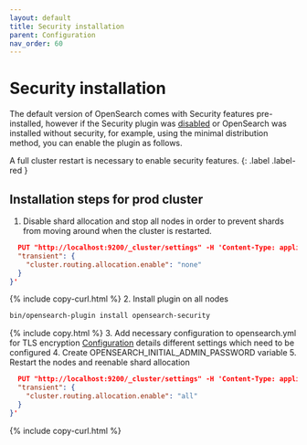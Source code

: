 ```yaml
---
layout: default
title: Security installation
parent: Configuration
nav_order: 60
---
```


# Security installation

The default version of OpenSearch comes with Security features pre-installed, however if the Security plugin was [disabled]({{site.url}}{{site.baseurl}}/security/configuration/disable/) or OpenSearch was installed without security, for example, using the minimal distribution method, you can enable the plugin as follows. 

A full cluster restart is necessary to enable security features.
{: .label .label-red }

## Installation steps for prod cluster

1. Disable shard allocation and stop all nodes in order to prevent shards from moving around when the cluster is restarted.
```json
  PUT "http://localhost:9200/_cluster/settings" -H 'Content-Type: application/json' -d '{
  "transient": {
    "cluster.routing.allocation.enable": "none"
  }
}'
```
{% include copy-curl.html %}
2. Install plugin on all nodes
```bash
bin/opensearch-plugin install opensearch-security
```
{% include copy.html %}
3. Add necessary configuration to opensearch.yml for TLS encryption
[Configuration]({{site.url}}{{site.baseurl}}/install-and-configure/configuring-opensearch/security-settings/) details different settings which need to be configured
4. Create OPENSEARCH_INITIAL_ADMIN_PASSWORD variable
5. Restart the nodes and reenable shard allocation
```json
  PUT "http://localhost:9200/_cluster/settings" -H 'Content-Type: application/json' -d '{
  "transient": {
    "cluster.routing.allocation.enable": "all"
  }
}'
```
{% include copy-curl.html %}

